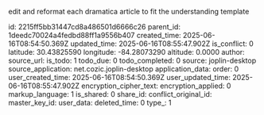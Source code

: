 edit and reformat each dramatica article to fit the understanding template

id: 2215ff5bb31447cd8a486501d6666c26
parent_id: 1deedc70024a4fedbd88ff1a9556b407
created_time: 2025-06-16T08:54:50.369Z
updated_time: 2025-06-16T08:55:47.902Z
is_conflict: 0
latitude: 30.43825590
longitude: -84.28073290
altitude: 0.0000
author: 
source_url: 
is_todo: 1
todo_due: 0
todo_completed: 0
source: joplin-desktop
source_application: net.cozic.joplin-desktop
application_data: 
order: 0
user_created_time: 2025-06-16T08:54:50.369Z
user_updated_time: 2025-06-16T08:55:47.902Z
encryption_cipher_text: 
encryption_applied: 0
markup_language: 1
is_shared: 0
share_id: 
conflict_original_id: 
master_key_id: 
user_data: 
deleted_time: 0
type_: 1